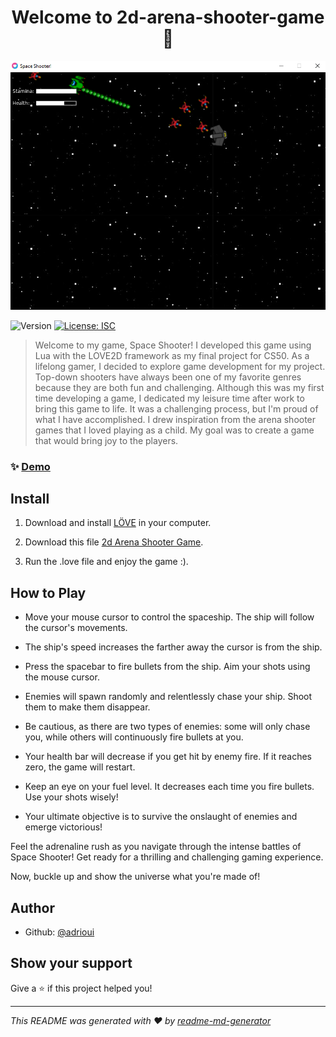 <h1 align="center">Welcome to 2d-arena-shooter-game 👋</h1>
<img  alt="Game Image" src="static/image.png">
<p>
  <img alt="Version" src="https://img.shields.io/badge/version-1.0.0-blue.svg?cacheSeconds=2592000" />
  <a href="#" target="_blank">
    <img alt="License: ISC" src="https://img.shields.io/badge/License-ISC-yellow.svg" />
  </a>
</p>

> Welcome to my game, Space Shooter! I developed this game using Lua with the LOVE2D framework as my final project for CS50. As a lifelong gamer, I decided to explore game development for my project. Top-down shooters have always been one of my favorite genres because they are both fun and challenging. Although this was my first time developing a game, I dedicated my leisure time after work to bring this game to life. It was a challenging process, but I'm proud of what I have accomplished. I drew inspiration from the arena shooter games that I loved playing as a child. My goal was to create a game that would bring joy to the players.

### ✨ [Demo](https://youtu.be/Peyyh58tbJI)

## Install

1. Download and install [LÖVE](https://www.love2d.org/) in your computer.

2. Download this file [2d Arena Shooter Game](https://drive.google.com/file/d/1Big9nBU73cy5yMnqJgxwfBocE6nCqPP5/view?usp=sharing).

3. Run the .love file and enjoy the game :). 

## How to Play

- Move your mouse cursor to control the spaceship. The ship will follow the cursor's movements.

- The ship's speed increases the farther away the cursor is from the ship.

- Press the spacebar to fire bullets from the ship. Aim your shots using the mouse cursor.

- Enemies will spawn randomly and relentlessly chase your ship. Shoot them to make them disappear.

- Be cautious, as there are two types of enemies: some will only chase you, while others will continuously fire bullets at you.

- Your health bar will decrease if you get hit by enemy fire. If it reaches zero, the game will restart.

- Keep an eye on your fuel level. It decreases each time you fire bullets. Use your shots wisely!

- Your ultimate objective is to survive the onslaught of enemies and emerge victorious!

Feel the adrenaline rush as you navigate through the intense battles of Space Shooter! Get ready for a thrilling and challenging gaming experience.

Now, buckle up and show the universe what you're made of!

## Author

* Github: [@adrioui](https://github.com/adrioui)

## Show your support

Give a ⭐️ if this project helped you!

***
_This README was generated with ❤️ by [readme-md-generator](https://github.com/kefranabg/readme-md-generator)_